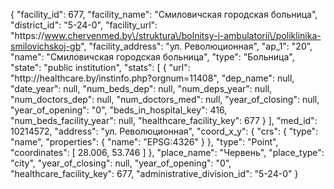{
    "facility_id": 677,
    "facility_name": "Смиловичская городская больница",
    "district_id": "5-24-0",
    "facility_url": "https:\/\/www.chervenmed.by\/struktura\/bolnitsy-i-ambulatorii\/poliklinika-smilovichskoj-gb",
    "facility_address": "ул. Революционная",
    "ap_1": "20",
    "name": "Смиловичская городская больница",
    "type": "Больница",
    "state": "public institution",
    "stats": [
        {
            "url": "http:\/\/healthcare.by\/instinfo.php?orgnum=11408",
            "dep_name": null,
            "date_year": null,
            "num_beds_dep": null,
            "num_deps_year": null,
            "num_doctors_dep": null,
            "num_doctors_med": null,
            "year_of_closing": null,
            "year_of_opening": "0",
            "beds_in_hospital_key": 416,
            "num_beds_facility_year": null,
            "healthcare_facility_key": 677
        }
    ],
    "med_id": 10214572,
    "address": "ул. Революционная",
    "coord_x_y": {
        "crs": {
            "type": "name",
            "properties": {
                "name": "EPSG:4326"
            }
        },
        "type": "Point",
        "coordinates": [
            28.006,
            53.746
        ]
    },
    "place_name": "Червень",
    "place_type": "city",
    "year_of_closing": null,
    "year_of_opening": "0",
    "healthcare_facility_key": 677,
    "administrative_division_id": "5-24-0"
}